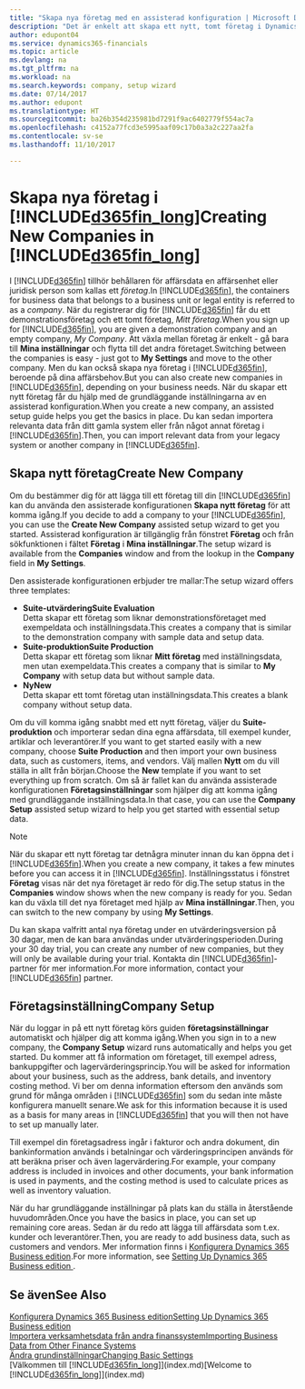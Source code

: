 ```yaml
---
title: "Skapa nya företag med en assisterad konfiguration | Microsoft Docs"
description: "Det är enkelt att skapa ett nytt, tomt företag i Dynamics 365 Business edition. En assisterad konfiguration hjälper dig genom stegen och du kan importera dina befintliga affärsdata."
author: edupont04
ms.service: dynamics365-financials
ms.topic: article
ms.devlang: na
ms.tgt_pltfrm: na
ms.workload: na
ms.search.keywords: company, setup wizard
ms.date: 07/14/2017
ms.author: edupont
ms.translationtype: HT
ms.sourcegitcommit: ba26b354d235981bd7291f9ac6402779f554ac7a
ms.openlocfilehash: c4152a77fcd3e5995aaf09c17b0a3a2c227aa2fa
ms.contentlocale: sv-se
ms.lasthandoff: 11/10/2017

---
```

# <a name="creating-new-companies-in-included365finlongincludesd365finlongmdmd"></a><span data-ttu-id="6f1e4-104">Skapa nya företag i [!INCLUDE[d365fin_long](includes/d365fin_long_md.md)]</span><span class="sxs-lookup"><span data-stu-id="6f1e4-104">Creating New Companies in [!INCLUDE[d365fin_long](includes/d365fin_long_md.md)]</span></span>
<span data-ttu-id="6f1e4-105">I [!INCLUDE[d365fin](includes/d365fin_md.md)] tillhör behållaren för affärsdata en affärsenhet eller juridisk person som kallas ett *företag*.</span><span class="sxs-lookup"><span data-stu-id="6f1e4-105">In [!INCLUDE[d365fin](includes/d365fin_md.md)], the containers for business data that belongs to a business unit or legal entity is referred to as a *company*.</span></span> <span data-ttu-id="6f1e4-106">När du registrerar dig för [!INCLUDE[d365fin](includes/d365fin_md.md)] får du ett demonstrationsföretag och ett tomt företag, *Mitt företag*.</span><span class="sxs-lookup"><span data-stu-id="6f1e4-106">When you sign up for [!INCLUDE[d365fin](includes/d365fin_md.md)], you are given a demonstration company and an empty company, *My Company*.</span></span> <span data-ttu-id="6f1e4-107">Att växla mellan företag är enkelt - gå bara till **Mina inställningar** och flytta till det andra företaget.</span><span class="sxs-lookup"><span data-stu-id="6f1e4-107">Switching between the companies is easy - just got to **My Settings** and move to the other company.</span></span> <span data-ttu-id="6f1e4-108">Men du kan också skapa nya företag i [!INCLUDE[d365fin](includes/d365fin_md.md)], beroende på dina affärsbehov.</span><span class="sxs-lookup"><span data-stu-id="6f1e4-108">But you can also create new companies in [!INCLUDE[d365fin](includes/d365fin_md.md)], depending on your business needs.</span></span> <span data-ttu-id="6f1e4-109">När du skapar ett nytt företag får du hjälp med de grundläggande inställningarna av en assisterad konfiguration.</span><span class="sxs-lookup"><span data-stu-id="6f1e4-109">When you create a new company, an assisted setup guide helps you get the basics in place.</span></span> <span data-ttu-id="6f1e4-110">Du kan sedan importera relevanta data från ditt gamla system eller från något annat företag i [!INCLUDE[d365fin](includes/d365fin_md.md)].</span><span class="sxs-lookup"><span data-stu-id="6f1e4-110">Then, you can import relevant data from your legacy system or another company in [!INCLUDE[d365fin](includes/d365fin_md.md)].</span></span>  

## <a name="create-new-company"></a><span data-ttu-id="6f1e4-111">Skapa nytt företag</span><span class="sxs-lookup"><span data-stu-id="6f1e4-111">Create New Company</span></span>
<span data-ttu-id="6f1e4-112">Om du bestämmer dig för att lägga till ett företag till din [!INCLUDE[d365fin](includes/d365fin_md.md)] kan du använda den assisterade konfigurationen **Skapa nytt företag** för att komma igång.</span><span class="sxs-lookup"><span data-stu-id="6f1e4-112">If you decide to add a company to your [!INCLUDE[d365fin](includes/d365fin_md.md)], you can use the **Create New Company** assisted setup wizard to get you started.</span></span> <span data-ttu-id="6f1e4-113">Assisterad konfiguration är tillgänglig från fönstret **Företag** och från sökfunktionen i fältet **Företag** i **Mina inställningar**.</span><span class="sxs-lookup"><span data-stu-id="6f1e4-113">The setup wizard is available from the **Companies** window and from the lookup in the **Company** field in **My Settings**.</span></span>  

<span data-ttu-id="6f1e4-114">Den assisterade konfigurationen erbjuder tre mallar:</span><span class="sxs-lookup"><span data-stu-id="6f1e4-114">The setup wizard offers three templates:</span></span>

-   <span data-ttu-id="6f1e4-115">**Suite-utvärdering**</span><span class="sxs-lookup"><span data-stu-id="6f1e4-115">**Suite Evaluation**</span></span>  
    <span data-ttu-id="6f1e4-116">Detta skapar ett företag som liknar demonstrationsföretaget med exempeldata och inställningsdata.</span><span class="sxs-lookup"><span data-stu-id="6f1e4-116">This creates a company that is similar to the demonstration company with sample data and setup data.</span></span>  
-   <span data-ttu-id="6f1e4-117">**Suite-produktion**</span><span class="sxs-lookup"><span data-stu-id="6f1e4-117">**Suite Production**</span></span>  
    <span data-ttu-id="6f1e4-118">Detta skapar ett företag som liknar **Mitt företag** med inställningsdata, men utan exempeldata.</span><span class="sxs-lookup"><span data-stu-id="6f1e4-118">This creates a company that is similar to **My Company** with setup data but without sample data.</span></span>  
-   <span data-ttu-id="6f1e4-119">**Ny**</span><span class="sxs-lookup"><span data-stu-id="6f1e4-119">**New**</span></span>  
    <span data-ttu-id="6f1e4-120">Detta skapar ett tomt företag utan inställningsdata.</span><span class="sxs-lookup"><span data-stu-id="6f1e4-120">This creates a blank company without setup data.</span></span>  

<span data-ttu-id="6f1e4-121">Om du vill komma igång snabbt med ett nytt företag, väljer du **Suite-produktion** och importerar sedan dina egna affärsdata, till exempel kunder, artiklar och leverantörer.</span><span class="sxs-lookup"><span data-stu-id="6f1e4-121">If you want to get started easily with a new company, choose **Suite Production** and then import your own business data, such as customers, items, and vendors.</span></span> <span data-ttu-id="6f1e4-122">Välj mallen **Nytt** om du vill ställa in allt från början.</span><span class="sxs-lookup"><span data-stu-id="6f1e4-122">Choose the **New** template if you want to set everything up from scratch.</span></span> <span data-ttu-id="6f1e4-123">Om så är fallet kan du använda assisterade konfigurationen **Företagsinställningar** som hjälper dig att komma igång med grundläggande inställningsdata.</span><span class="sxs-lookup"><span data-stu-id="6f1e4-123">In that case, you can use the **Company Setup** assisted setup wizard to help you get started with essential setup data.</span></span>  

> [!NOTE]  
>   <span data-ttu-id="6f1e4-124">När du skapar ett nytt företag tar detnågra minuter innan du kan öppna det i [!INCLUDE[d365fin](includes/d365fin_md.md)].</span><span class="sxs-lookup"><span data-stu-id="6f1e4-124">When you create a new company, it takes a few minutes before you can access it in [!INCLUDE[d365fin](includes/d365fin_md.md)].</span></span> <span data-ttu-id="6f1e4-125">Inställningsstatus i fönstret **Företag** visas när det nya företaget är redo för dig.</span><span class="sxs-lookup"><span data-stu-id="6f1e4-125">The setup status in the **Companies** window shows when the new company is ready for you.</span></span> <span data-ttu-id="6f1e4-126">Sedan kan du växla till det nya företaget med hjälp av **Mina inställningar**.</span><span class="sxs-lookup"><span data-stu-id="6f1e4-126">Then, you can switch to the new company by using **My Settings**.</span></span>  

<span data-ttu-id="6f1e4-127">Du kan skapa valfritt antal nya företag under en utvärderingsversion på 30 dagar, men de kan bara användas under utvärderingsperioden.</span><span class="sxs-lookup"><span data-stu-id="6f1e4-127">During your 30 day trial, you can create any number of new companies, but they will only be available during your trial.</span></span> <span data-ttu-id="6f1e4-128">Kontakta din [!INCLUDE[d365fin](includes/d365fin_md.md)]-partner för mer information.</span><span class="sxs-lookup"><span data-stu-id="6f1e4-128">For more information, contact your [!INCLUDE[d365fin](includes/d365fin_md.md)] partner.</span></span>  

## <a name="company-setup"></a><span data-ttu-id="6f1e4-129">Företagsinställning</span><span class="sxs-lookup"><span data-stu-id="6f1e4-129">Company Setup</span></span>
<span data-ttu-id="6f1e4-130">När du loggar in på ett nytt företag körs guiden **företagsinställningar** automatiskt och hjälper dig att komma igång.</span><span class="sxs-lookup"><span data-stu-id="6f1e4-130">When you sign in to a new company, the **Company Setup** wizard runs automatically and helps you get started.</span></span> <span data-ttu-id="6f1e4-131">Du kommer att få information om företaget, till exempel adress, bankuppgifter och lagervärderingsprincip.</span><span class="sxs-lookup"><span data-stu-id="6f1e4-131">You will be asked for information about your business, such as the address, bank details, and inventory costing method.</span></span> <span data-ttu-id="6f1e4-132">Vi ber om denna information eftersom den används som grund för många områden i [!INCLUDE[d365fin](includes/d365fin_md.md)] som du sedan inte måste konfigurera manuellt senare.</span><span class="sxs-lookup"><span data-stu-id="6f1e4-132">We ask for this information because it is used as a basis for many areas in [!INCLUDE[d365fin](includes/d365fin_md.md)] that you will then not have to set up manually later.</span></span>  

<span data-ttu-id="6f1e4-133">Till exempel din företagsadress ingår i fakturor och andra dokument, din bankinformation används i betalningar och värderingsprincipen används för att beräkna priser och även lagervärdering.</span><span class="sxs-lookup"><span data-stu-id="6f1e4-133">For example, your company address is included in invoices and other documents, your bank information is used in payments, and the costing method is used to calculate prices as well as inventory valuation.</span></span>  

<span data-ttu-id="6f1e4-134">När du har grundläggande inställningar på plats kan du ställa in återstående huvudområden.</span><span class="sxs-lookup"><span data-stu-id="6f1e4-134">Once you have the basics in place, you can set up remaining core areas.</span></span> <span data-ttu-id="6f1e4-135">Sedan är du redo att lägga till affärsdata som t.ex. kunder och leverantörer.</span><span class="sxs-lookup"><span data-stu-id="6f1e4-135">Then, you are ready to add business data, such as customers and vendors.</span></span> <span data-ttu-id="6f1e4-136">Mer information finns i [Konfigurera Dynamics 365 Business edition](setup.md).</span><span class="sxs-lookup"><span data-stu-id="6f1e4-136">For more information, see [Setting Up Dynamics 365 Business edition ](setup.md).</span></span>  

## <a name="see-also"></a><span data-ttu-id="6f1e4-137">Se även</span><span class="sxs-lookup"><span data-stu-id="6f1e4-137">See Also</span></span>
[<span data-ttu-id="6f1e4-138">Konfigurera Dynamics 365 Business edition</span><span class="sxs-lookup"><span data-stu-id="6f1e4-138">Setting Up Dynamics 365 Business edition </span></span>](setup.md)  
[<span data-ttu-id="6f1e4-139">Importera verksamhetsdata från andra finanssystem</span><span class="sxs-lookup"><span data-stu-id="6f1e4-139">Importing Business Data from Other Finance Systems</span></span>](upload-data.md)  
[<span data-ttu-id="6f1e4-140">Ändra grundinställningar</span><span class="sxs-lookup"><span data-stu-id="6f1e4-140">Changing Basic Settings</span></span>](ui-change-basic-settings.md)  
<span data-ttu-id="6f1e4-141">[Välkommen till [!INCLUDE[d365fin_long](includes/d365fin_long_md.md)]](index.md)</span><span class="sxs-lookup"><span data-stu-id="6f1e4-141">[Welcome to [!INCLUDE[d365fin_long](includes/d365fin_long_md.md)]](index.md)</span></span>  

